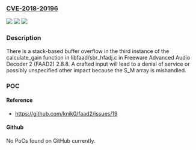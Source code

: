 ### [CVE-2018-20196](https://cve.mitre.org/cgi-bin/cvename.cgi?name=CVE-2018-20196)
![](https://img.shields.io/static/v1?label=Product&message=n%2Fa&color=blue)
![](https://img.shields.io/static/v1?label=Version&message=n%2Fa&color=blue)
![](https://img.shields.io/static/v1?label=Vulnerability&message=n%2Fa&color=brighgreen)

### Description

There is a stack-based buffer overflow in the third instance of the calculate_gain function in libfaad/sbr_hfadj.c in Freeware Advanced Audio Decoder 2 (FAAD2) 2.8.8. A crafted input will lead to a denial of service or possibly unspecified other impact because the S_M array is mishandled.

### POC

#### Reference
- https://github.com/knik0/faad2/issues/19

#### Github
No PoCs found on GitHub currently.

